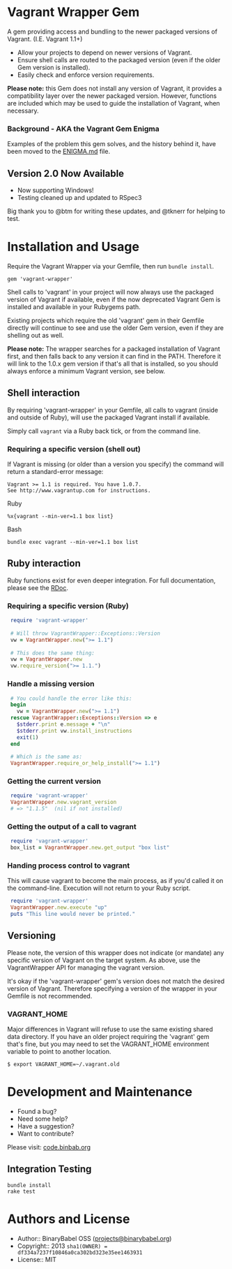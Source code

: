 # Vagrant Wrapper Gem

A gem providing access and bundling to the newer packaged versions of Vagrant. (I.E. Vagrant 1.1+)

- Allow your projects to depend on newer versions of Vagrant.
- Ensure shell calls are routed to the packaged version (even if the older Gem version is installed).
- Easily check and enforce version requirements.

**Please note:** this Gem does not install any version of Vagrant, it provides a compatibility layer over the newer packaged version. However, functions are included which may be used to guide the installation of Vagrant, when necessary.

### Background - AKA the Vagrant Gem Enigma

Examples of the problem this gem solves, and the history behind it, have been moved to the [ENIGMA.md](ENIGMA.md) file.

## Version 2.0 Now Available

- Now supporting Windows!
- Testing cleaned up and updated to RSpec3

Big thank you to @btm for writing these updates, and @tknerr for helping to test.



# Installation and Usage

Require the Vagrant Wrapper via your Gemfile, then run `bundle install`.

    gem 'vagrant-wrapper'

Shell calls to 'vagrant' in your project will now always use the packaged version of Vagrant if available,
even if the now deprecated Vagrant Gem is installed and available in your Rubygems path.

Existing projects which require the old 'vagrant' gem in their Gemfile directly will continue to see
and use the older Gem version, even if they are shelling out as well.

**Please note:** The wrapper searches for a packaged installation of Vagrant first, and then falls back to any version it can find in the PATH. Therefore it will link to the 1.0.x gem version if that's all that is installed, so you should always enforce a minimum Vagrant version, see below.


## Shell interaction

By requiring 'vagrant-wrapper' in your Gemfile, all calls to vagrant (inside and outside of Ruby), will use the packaged Vagrant install if available.

Simply call `vagrant` via a Ruby back tick, or from the command line.


### Requiring a specific version (shell out)

If Vagrant is missing (or older than a version you specify) the command will return a standard-error message:

	Vagrant >= 1.1 is required. You have 1.0.7.
	See http://www.vagrantup.com for instructions.

Ruby

	%x{vagrant --min-ver=1.1 box list}
	
Bash
	
	bundle exec vagrant --min-ver=1.1 box list
	

## Ruby interaction

Ruby functions exist for even deeper integration. For full documentation, please see the [RDoc](http://rubydoc.info/gems/vagrant-wrapper).

### Requiring a specific version (Ruby)

```ruby
 require 'vagrant-wrapper'
    
 # Will throw VagrantWrapper::Exceptions::Version
 vw = VagrantWrapper.new(">= 1.1")
    
 # This does the same thing:
 vw = VagrantWrapper.new
 vw.require_version(">= 1.1.")
```
    
### Handle a missing version

```ruby
 # You could handle the error like this:
 begin
   vw = VagrantWrapper.new(">= 1.1")
 rescue VagrantWrapper::Exceptions::Version => e
   $stderr.print e.message + "\n"
   $stderr.print vw.install_instructions
   exit(1)
 end
 
 # Which is the same as:
 VagrantWrapper.require_or_help_install(">= 1.1")
```

### Getting the current version

```ruby
 require 'vagrant-wrapper'
 VagrantWrapper.new.vagrant_version
 # => "1.1.5"  (nil if not installed)
```
    
### Getting the output of a call to vagrant

```ruby
 require 'vagrant-wrapper'
 box_list = VagrantWrapper.new.get_output "box list"
```
    
### Handing process control to vagrant

This will cause vagrant to become the main process, as if you'd called it on the command-line. Execution will not return to your Ruby script.

```ruby
 require 'vagrant-wrapper'
 VagrantWrapper.new.execute "up"
 puts "This line would never be printed."
```


## Versioning

Please note, the version of this wrapper does not indicate (or mandate) any specific version of Vagrant
on the target system. As above, use the VagrantWrapper API for managing the vagrant version.

It's okay if the 'vagrant-wrapper' gem's version does not match the desired version of Vagrant. Therefore specifying a version of the wrapper in your Gemfile is not recommended.

### VAGRANT_HOME

Major differences in Vagrant will refuse to use the same existing shared data directory. If you have an older project requiring the 'vagrant' gem that's fine, but you may need to set the VAGRANT_HOME environment variable to point to another location.

    $ export VAGRANT_HOME=~/.vagrant.old



# Development and Maintenance

* Found a bug?
* Need some help?
* Have a suggestion?
* Want to contribute?

Please visit: [code.binbab.org](http://code.binbab.org)


## Integration Testing

    bundle install
    rake test


# Authors and License

* Author:: BinaryBabel OSS (<projects@binarybabel.org>)
* Copyright:: 2013 `sha1(OWNER) = df334a7237f10846a0ca302bd323e35ee1463931`
* License:: MIT
